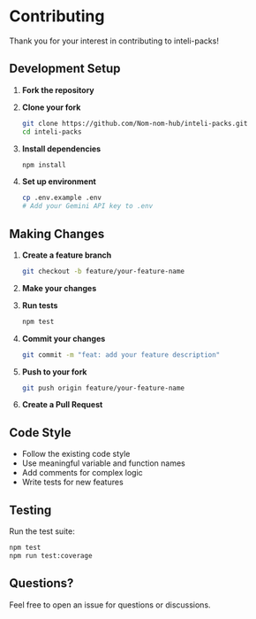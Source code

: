 # Contributing

Thank you for your interest in contributing to inteli-packs!

## Development Setup

1. **Fork the repository**

2. **Clone your fork**
   ```bash
   git clone https://github.com/Nom-nom-hub/inteli-packs.git
   cd inteli-packs
   ```

3. **Install dependencies**
   ```bash
   npm install
   ```

4. **Set up environment**
   ```bash
   cp .env.example .env
   # Add your Gemini API key to .env
   ```

## Making Changes

1. **Create a feature branch**
   ```bash
   git checkout -b feature/your-feature-name
   ```

2. **Make your changes**

3. **Run tests**
   ```bash
   npm test
   ```

4. **Commit your changes**
   ```bash
   git commit -m "feat: add your feature description"
   ```

5. **Push to your fork**
   ```bash
   git push origin feature/your-feature-name
   ```

6. **Create a Pull Request**

## Code Style

- Follow the existing code style
- Use meaningful variable and function names
- Add comments for complex logic
- Write tests for new features

## Testing

Run the test suite:

```bash
npm test
npm run test:coverage
```

## Questions?

Feel free to open an issue for questions or discussions.
